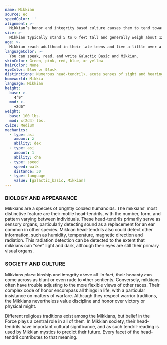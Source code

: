 ```yaml
---
name: Mikkian
source: ec
speedColor: ''
alignment: >-
  Mikkian’s honor and integrity based culture causes them to tend toward lawful alignments, though there are exceptions.
size: >-
  Mikkian typically stand 5 to 6 feet tall and generally weigh about 120 lbs. Regardless of your position in that range, your size is Medium.
age: >-
  Mikkian reach adulthood in their late teens and live a little over a century.
languageColor: >-
  You can speak, read, and write Galactic Basic and Mikkian. 
skinColor: Green, pink, red, blue, or yellow
hairColor: None
eyeColor: Blue or Black
distinctions: Numerous head-tendrils, acute senses of sight and hearing
homeworld: Mikkia
language: Mikkian
height:
  base: >-
    4’9"
  mod: >-
    +2d6"
weight:
  base: 100 lbs.
  mod: x(2d4) lbs.
cSize: Medium
mechanics:
  - type: asi
    amount: 2
    ability: dex
  - type: asi
    amount: 1
    ability: cha
  - type: speed
    speed: walk
    distance: 30
  - type: language
    value: [galactic_basic, Mikkian]
---
```

### BIOLOGY AND APPEARANCE
Mikkians are a species of brightly colored humanoids. The mikkians’ most distinctive feature are their motile head-tendrils, with the number, form, and pattern varying between individuals. These head-tendrils primarily serve as sensory organs, particularly detecting sound as a replacement for an ear common in other species. Mikkian head-tendrils also could detect other information, such as humidity, temperature, magnetic direction and radiation. This radiation detection can be detected to the extent that mikkians can “see” light and dark, although their eyes are still their primary visual organs.

### SOCIETY AND CULTURE
Mikkians place kinship and integrity above all. In fact, their honesty can come across as blunt or even rude to other sentients. Conversely, mikkians often have trouble adjusting to the more flexible views of other races. Their complex code of honor encompass all things in life, with a particular insistance on matters of warfare. Although they respect warrior traditions, the Mikkians nevertheless value discipline and honor over victory or physical might.

Different religious traditions exist among the Mikkians, but belief in the Force plays a central role in all of them. In Mikkian society, their head-tendrils have important cultural significance, and as such tendril-reading is used by Mikkian mystics to predict their future. Every facet of the head-tendril contributes to that meaning.
    